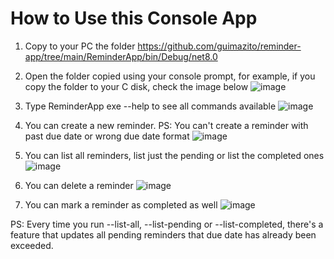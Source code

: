 <h1>How to Use this Console App</h1>

1. Copy to your PC the folder https://github.com/guimazito/reminder-app/tree/main/ReminderApp/bin/Debug/net8.0
   
2. Open the folder copied using your console prompt, for example, if you copy the folder to your C disk, check the image below
   ![image](https://github.com/guimazito/reminder-app/assets/83731012/31f65952-13da-4f98-b8f8-a64b6de5cb14)
   
3. Type ReminderApp exe --help to see all commands available
   ![image](https://github.com/guimazito/reminder-app/assets/83731012/9a291689-1ca4-4035-a189-dd7bb1d89c9e)
   
4. You can create a new reminder. PS: You can't create a reminder with past due date or wrong due date format
   ![image](https://github.com/guimazito/reminder-app/assets/83731012/8bd547f9-8502-4682-a23a-c0c0b11228dc)

5. You can list all reminders, list just the pending or list the completed ones
   ![image](https://github.com/guimazito/reminder-app/assets/83731012/edadc081-d73e-4455-8706-bb393020e2d6)

6. You can delete a reminder
![image](https://github.com/guimazito/reminder-app/assets/83731012/f4941b20-d67c-4fed-bfac-72b516db9c34)

7. You can mark a reminder as completed as well
![image](https://github.com/guimazito/reminder-app/assets/83731012/fa7bb25b-e609-478a-9c9a-17c9ed68d459)

PS: Every time you run --list-all, --list-pending or --list-completed,
there's a feature that updates all pending reminders that due date has already been exceeded.



